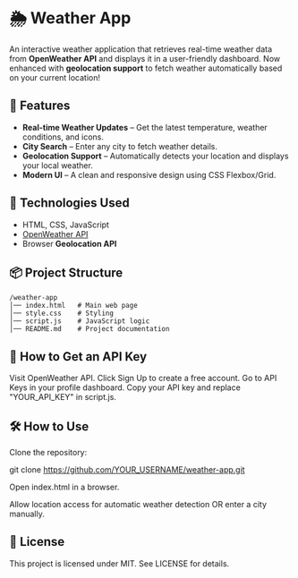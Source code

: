 # 🌦️ Weather App

An interactive weather application that retrieves real-time weather data from **OpenWeather API** and displays it in a user-friendly dashboard. Now enhanced with **geolocation support** to fetch weather automatically based on your current location!

## 🚀 Features

- **Real-time Weather Updates** – Get the latest temperature, weather conditions, and icons.
- **City Search** – Enter any city to fetch weather details.
- **Geolocation Support** – Automatically detects your location and displays your local weather.
- **Modern UI** – A clean and responsive design using CSS Flexbox/Grid.

## 🔧 Technologies Used

- HTML, CSS, JavaScript
- [OpenWeather API](https://openweathermap.org/)
- Browser **Geolocation API**

## 📦 Project Structure

```plaintext
/weather-app
│── index.html   # Main web page
│── style.css    # Styling
│── script.js    # JavaScript logic
│── README.md    # Project documentation
```

## 🔑 How to Get an API Key

Visit OpenWeather API.
Click Sign Up to create a free account.
Go to API Keys in your profile dashboard.
Copy your API key and replace "YOUR_API_KEY" in script.js.

## 🛠️ How to Use

Clone the repository:

git clone https://github.com/YOUR_USERNAME/weather-app.git

Open index.html in a browser.

Allow location access for automatic weather detection OR enter a city manually.

## 📜 License

This project is licensed under MIT. See LICENSE for details.
